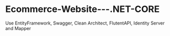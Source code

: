 # Ecommerce-Website---.NET-CORE
Use EntityFramework, Swagger, Clean Architect, FlutentAPI, Identity Server and Mapper 
